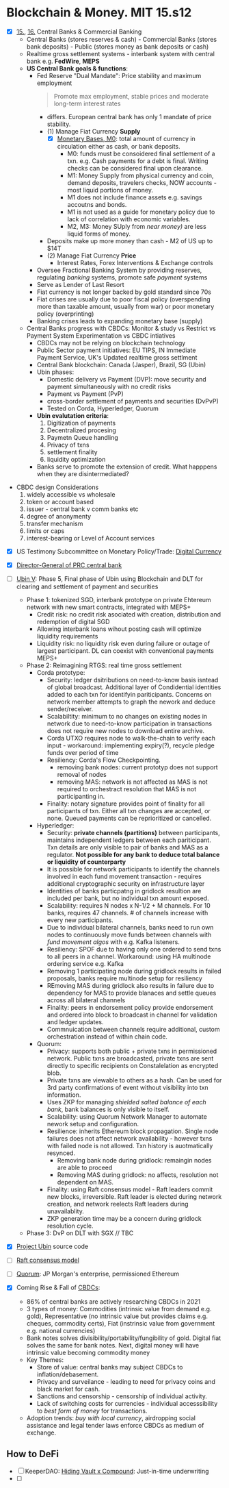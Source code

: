 # Blockchain & Money. MIT 15.s12

- [x] [15.](https://www.youtube.com/watch?v=lPD9fx8fK1k&t=3478s), [16.](https://www.youtube.com/watch?v=uNqMBBbb6UI) Central Banks & Commercial Banking   
  * Central Banks (stores reserves & cash) - Commercial Banks (stores bank deposits) - Public (stores money as bank deposits or cash)
  * Realtime gross settlement systems - interbank system with central bank e.g. **FedWire**, **MEPS**
  * **US Central Bank goals & functions**:
    * Fed Reserve "Dual Mandate": Price stability and maximum employment
      > Promote max employment, stable prices and moderate long-term interest rates
      * differs. European central bank has only 1 mandate of price stability. 
      * (1) Manage Fiat Currency **Supply** 
        - [x] [Monetary Bases, M0](https://www.investopedia.com/terms/m/monetarybase.asp): total amount of currency in circulation either as cash, or bank deposits. 
          * M0: funds must be consoidered final settlement of a txn. e.g. Cash payments for a debt is final. Writing checks can be considered final upon clearance.  
          * M1: Money Supply from physical currency and coin, demand deposits, travelers checks, NOW accounts - most liquid portions of money. 
          * M1 does not include finance assets e.g. savings accoutns and bonds. 
          * M1 is not used as a guide for monetary policy due to lack of correlation with economic variables. 
          * M2, M3: Money SUply from _near money)_ are less liquid forms of money.
      * Deposits make up more money than cash - M2 of US up to $14T
      * (2) Manage Fiat Currency **Price**
        * Interest Rates, Forex Interventions & Exchange controls
    * Oversee Fractional Banking System by providing reserves, regulating _banking_ systems, promote safe _payment_ systems
    * Serve as Lender of Last Resort
    * Fiat currency is not longer backed by gold standard since 70s
    * Fiat crises are usually due to poor fiscal policy (overspending more than taxable amount, usually from war) or poor monetary policy (overprinting)
    * Banking crises leads to expanding monetary base (supply) 
  * Central Banks progress with CBDCs: Monitor & study vs Restrict vs Payment System Experimentation vs CBDC intiatives
    * CBDCs may not be relying on blockchain technology
    * Public Sector payment initiatives: EU TIPS, IN Immediate Payment Service, UK's Updated realtime gross settlment
    * Central Bank blockchain: Canada (Jasper), Brazil, SG (Ubin)
    * Ubin phases:
        * Domestic delivery vs Payment (DVP): move security and payment simultaneously with no credit risks
        * Payment vs Payment (PvP)
        * cross-border settlement of payments and securities (DvPvP)
        * Tested on Corda, Hyperledger, Quorum
    * **Ubin evalutation criteria**: 
        1. Digitization of payments
        2. Decentralized procesing
        3. Paymetn Queue handling
        4. Privacy of txns
        5. settlement finality
        6. liquidity optimization
    * Banks serve to promote the extension of credit. What happpens when they are disintermediated?

* CBDC design Considerations
    1. widely accessible vs wholesale
    2. token or account based
    3. issuer - central bank v comm banks etc
    4. degree of anonymenty
    5. transfer mechanism
    6. limits or caps
    7. interest-bearing or Level of Account services

- [x] US Testimony Subcommittee on Monetary Policy/Trade: [Digital Currency](https://docs.house.gov/meetings/BA/BA20/20180718/108581/HHRG-115-BA20-Wstate-GarrattR-20180718.pdf)
- [x] [Director-General of PRC central bank](https://www.coindesk.com/bitcoin-dlt-bank-ledgers-central-bankers-view)

- [ ] [Ubin V](https://www.mas.gov.sg/schemes-and-initiatives/Project-Ubin): Phase 5, Final phase of Ubin using Blockchain and DLT for clearing and settlement of payment and securities
  * Phase 1: tokenized SGD, interbank prototype on private Ehtereum network with new smart contracts, integrated with MEPS+
    * Credit risk: no credit risk asociated with creation, distribution and redemption of digital SGD
    * Allowing interbank loans  wihout posting cash will optimize liquidity requirements
    * Liquidity risk: no liquidity risk even during failure or outage of largest participant. DL can coexist with conventional payments MEPS+
  * Phase 2: Reimagining RTGS: real time gross settlement
    * Corda prototype:
       * Security: ledger dsitributions on need-to-know basis isntead of global broadcast. Additional layer of Condidential identities added to each txn for identifyin pariticipants. Concerns on network member attempts to graph the nework and deduce sender/receiver. 
       * Scalabiltity: minimum to no changes on existing nodes in network due to need-to-know participation in transactions does not require new nodes to download entire archive.
       * Corda UTXO requires node to walk-the-chain to verify each input - workaround: implementing expiry(?), recycle pledge funds over period of time
       * Resiliency: Corda's Flow Checkpointing. 
         * removing bank nodes: current prototyp does not support removal of nodes
         * removing MAS: network is not affected as MAS is not required to orchestract resolution that MAS is not participanting in.
       * Finality: notary signature provides point of finality for all participants of txn. Either all txn changes are accepted, or none. Queued payments can be reprioritized or cancelled. 
     * Hyperledger: 
       * Security: **private channels (partitions)** between participants, maintains independent ledgers between each pariticipant. Txn details are only visible to pair of banks and MAS as a regulator. **Not possible for any bank to deduce total balance or liquidity of counterparty**
       * It is possible for network participants to identify the channels involved in each fund movement transaction - requires additional cryptographic security on infrastructure layer
       * Identities of banks particpatng in gridlock resultion are included per bank, but no individual txn amount exposed. 
       * Scalability: requires N nodes x N-1/2 + M channels. For 10 banks, requires 47 channels. # of channels  increase with every new participants. 
       * Due to individual bilateral channels, banks need to run own nodes to continuously move funds between channels with _fund movement algos_ with e.g. Kafka listeners.
       * Resiliency: SPOF due to having only one ordered to send txns to all peers in a channel. Workaround: using HA multinode ordering service e.g. Kafka
       * Removing 1 participating node during gridlock results in failed proposals, banks require multinode setup for resiliency
       * REmoving MAS during gridlock also results in failure due to dependency for MAS to provide blanaces and settle queues across all bilateral channels
       * Finality: peers in endorsement policy provide endorsement and ordered into block to broadcast in channel for validation and ledger updates.
       * Commnuication between channels require additional, custom orchestration instead of within chain code.
     * Quorum: 
       * Privacy: supports both public + private txns in permissioned network. Public txns are broadcasted, private txns are sent directly to specific recipients on Constalelation as encrypted blob.
       * Private txns are viewable to others as a hash. Can be used for 3rd party confirmations of event without visibility into txn information. 
       * Uses ZKP for managing _shielded salted balance of each bank_, bank balances is only visible to itself. 
       * Scalability: using Quorum Network Manager to automate nework setup and configuration. 
       * Resilience: inherits Ethereum block propagation. Single node failures does not affect network availability - however txns with failed node is not allowed. Txn history is auotmatically resynced. 
         * Removing bank node during gridlock: remaingin nodes are able to proceed 
         * Removing MAS during gridlock: no affects, resolution not dependent on MAS. 
       * Finality: using Raft consensus model - Raft leaders commit new blocks, irreversible. Raft leader is elected during network creation, and network reelects Raft leaders during unavailablity. 
       * ZKP generation time may be a concern during gridlock resolution cycle. 
  * Phase 3: DvP on DLT with SGX
// TBC 

- [x] [Project Ubin](https://github.com/project-ubin) source code 
- [ ] [Raft consensus model](https://raft.github.io/)

- [ ] [Quorum](https://consensys.net/blog/press-release/consensys-acquires-quorum-platform-from-jp-morgan/): JP Morgan's enterprise, permissioned Ethereum 

- [x] Coming Rise & Fall of [CBDCs](https://bitcoinmagazine.com/culture/rise-fall-central-bank-digital-currency): 
  * 86% of central banks are actively researching CBDCs in 2021
   * 3 types of money: Commodities (intrinsic value from demand e.g. gold), Representative (no intrinsic value but provides claims e.g. cheques, commodity certs), Fiat (instrinsic value from government e.g. national currencies)
   * Bank notes solves divisibility/portability/fungibility of gold. Digital fiat solves the same for bank notes. Next, digital money will have intrinsic value becoming commodity money
   * Key Themes: 
      *  Store of value: central banks may subject CBDCs to inflation/debasement.
      *  Privacy and surveilance - leading to need for privacy coins and black market for cash. 
      *  Sanctions and censorship - censorship of individual activity. 
      *  Lack of switching costs for currencies - individual accesssibility to _best form of money_ for transactions. 
   *  Adoption trends: _buy with local currency_, airdropping social assistance and legal tender laws enforce CBDCs as medium of exchange. 


## How to DeFi
- [ ] KeeperDAO: [Hiding Vault x Compound](https://medium.com/keeperdao/hiding-vault-x-compound-a09ad6c2db80): Just-in-time underwriting
- [ ] 
